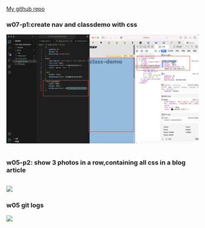 
[My github repo](https://github.com/kelly20011011/1121-web-409730347.git)

### w07-p1:create nav and classdemo with css

![](w07-p1.png)

```

```

### w05-p2: show 3 photos in a row,containing all css in a blog article
```

```
![](w05-p2.png)

### w05 git logs
![](w05-p3.png)
